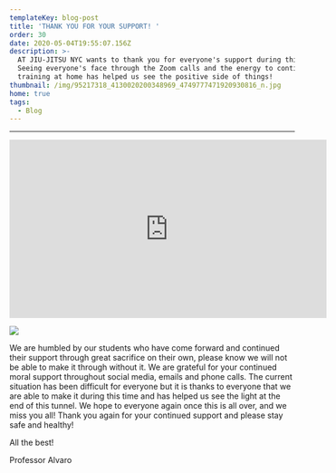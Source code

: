 ```yaml
---
templateKey: blog-post
title: 'THANK YOU FOR YOUR SUPPORT! '
order: 30
date: 2020-05-04T19:55:07.156Z
description: >-
  AT JIU-JITSU NYC wants to thank you for everyone's support during this time!
  Seeing everyone's face through the Zoom calls and the energy to continue
  training at home has helped us see the positive side of things! 
thumbnail: /img/95217318_4130020200348969_4749777471920930816_n.jpg
home: true
tags:
  - Blog
---
```

- - -

<iframe width="560" height="315" src="https://www.youtube.com/embed/GcSAlbiqbjY" frameborder="0" allow="accelerometer; autoplay; encrypted-media; gyroscope; picture-in-picture" allowfullscreen></iframe>

![](/img/img_3937.jpg)

We are humbled by our students who have come forward and continued their support through great sacrifice on their own, please know we will not be able to make it through without it. We are grateful for your continued moral support throughout social media, emails and phone calls. The current situation has been difficult for everyone but it is thanks to everyone that we are able to make it during this time and has helped us see the light at the end of this tunnel.  We hope to everyone again once this is all over, and we miss you all! Thank you again for your continued support and please stay safe and healthy!

All the best!

Professor Alvaro
